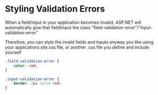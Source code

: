 # Styling Validation Errors

When a field/input in your application becomes invalid, ASP.NET will automatically give that field/input the class "field-validation-error"/"input-validation-error"

Therefore, you can style the invald fields and inputs anyway you like using your applications site.css file, or another .css file you define and include yourself

```css
.field-validation-error {
    color: red;
}

.input-validation-error {
    border: 2px solid red;
}
```
